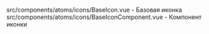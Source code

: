 src/components/atoms/icons/BaseIcon.vue - Базовая иконка
src/components/atoms/icons/BaseIconComponent.vue - Компонент иконки